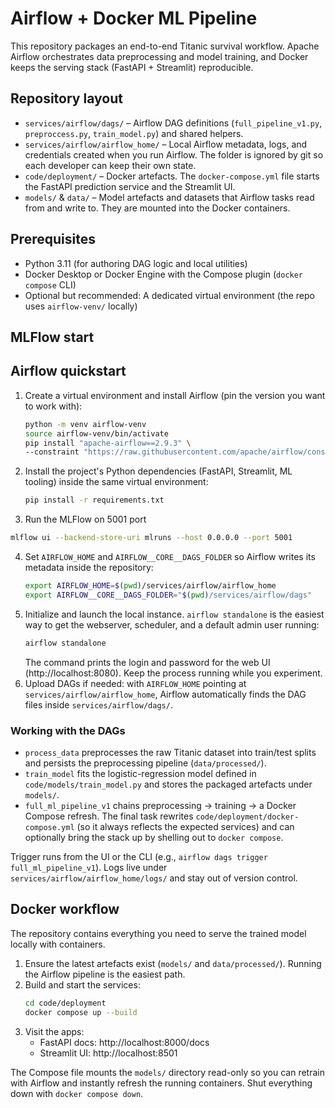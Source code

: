 # Airflow + Docker ML Pipeline

This repository packages an end-to-end Titanic survival workflow. Apache Airflow orchestrates data preprocessing and model training, and Docker keeps the serving stack (FastAPI + Streamlit) reproducible.

## Repository layout

- `services/airflow/dags/` – Airflow DAG definitions (`full_pipeline_v1.py`, `preproccess.py`, `train_model.py`) and shared helpers.
- `services/airflow/airflow_home/` – Local Airflow metadata, logs, and credentials created when you run Airflow. The folder is ignored by git so each developer can keep their own state.
- `code/deployment/` – Docker artefacts. The `docker-compose.yml` file starts the FastAPI prediction service and the Streamlit UI.
- `models/` & `data/` – Model artefacts and datasets that Airflow tasks read from and write to. They are mounted into the Docker containers.

## Prerequisites

- Python 3.11 (for authoring DAG logic and local utilities)
- Docker Desktop or Docker Engine with the Compose plugin (`docker compose` CLI)
- Optional but recommended: A dedicated virtual environment (the repo uses `airflow-venv/` locally)

## MLFlow start


## Airflow quickstart

1. Create a virtual environment and install Airflow (pin the version you want to work with):
   ```bash
   python -m venv airflow-venv
   source airflow-venv/bin/activate
   pip install "apache-airflow==2.9.3" \
   --constraint "https://raw.githubusercontent.com/apache/airflow/constraints-2.9.3/constraints-3.11.txt"
   ```
2. Install the project's Python dependencies (FastAPI, Streamlit, ML tooling) inside the same virtual environment:
   ```bash
   pip install -r requirements.txt
   ```
3. Run the MLFlow on 5001 port
```bash
mlflow ui --backend-store-uri mlruns --host 0.0.0.0 --port 5001
```
4. Set `AIRFLOW_HOME` and `AIRFLOW__CORE__DAGS_FOLDER` so Airflow writes its metadata inside the repository:
   ```bash
   export AIRFLOW_HOME=$(pwd)/services/airflow/airflow_home
   export AIRFLOW__CORE__DAGS_FOLDER="$(pwd)/services/airflow/dags"
   ```
5. Initialize and launch the local instance. `airflow standalone` is the easiest way to get the webserver, scheduler, and a default admin user running:
   ```bash
   airflow standalone
   ```
   The command prints the login and password for the web UI (http://localhost:8080). Keep the process running while you experiment.
6. Upload DAGs if needed: with `AIRFLOW_HOME` pointing at `services/airflow/airflow_home`, Airflow automatically finds the DAG files inside `services/airflow/dags/`.

### Working with the DAGs

- `process_data` preprocesses the raw Titanic dataset into train/test splits and persists the preprocessing pipeline (`data/processed/`).
- `train_model` fits the logistic-regression model defined in `code/models/train_model.py` and stores the packaged artefacts under `models/`.
- `full_ml_pipeline_v1` chains preprocessing → training → a Docker Compose refresh. The final task rewrites `code/deployment/docker-compose.yml` (so it always reflects the expected services) and can optionally bring the stack up by shelling out to `docker compose`.

Trigger runs from the UI or the CLI (e.g., `airflow dags trigger full_ml_pipeline_v1`). Logs live under `services/airflow/airflow_home/logs/` and stay out of version control.

## Docker workflow

The repository contains everything you need to serve the trained model locally with containers.

1. Ensure the latest artefacts exist (`models/` and `data/processed/`). Running the Airflow pipeline is the easiest path.
2. Build and start the services:
   ```bash
   cd code/deployment
   docker compose up --build
   ```
3. Visit the apps:
   - FastAPI docs: http://localhost:8000/docs
   - Streamlit UI: http://localhost:8501

The Compose file mounts the `models/` directory read-only so you can retrain with Airflow and instantly refresh the running containers. Shut everything down with `docker compose down`.
